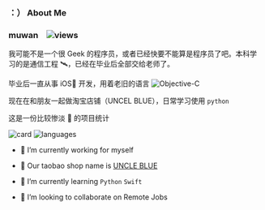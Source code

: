 ### ：） About Me

<!--
**muwan/muwan** is a ✨ _special_ ✨ repository because its `README.md` (this file) appears on your GitHub profile.

Here are some ideas to get you started:

- 🔭 I’m currently working on ...
- 🌱 I’m currently learning ...
- 👯 I’m looking to collaborate on ...
- 🤔 I’m looking for help with ...
- 💬 Ask me about ...
- 📫 How to reach me: ...
- 😄 Pronouns: ...
- ⚡ Fun fact: ...
-->

### muwan &#8194; ![views](https://views.whatilearened.today/views/github/muwan/muwan.svg) 
我可能不是一个很 Geek 的程序员，或者已经快要不能算是程序员了吧。本科学习的是通信工程 🛰️，已经在毕业后全部交给老师了。

毕业后一直从事 iOS📱 开发，用着老旧的语言 ![Objective-C](https://img.shields.io/badge/-Objective--C-blue)

现在在和朋友一起做淘宝店铺（UNCEL BLUE），日常学习使用 `python` 

这是一份比较惨淡 🥺 的项目统计

![card](https://github-readme-stats.vercel.app/api?username=muwan&show_icons=true&line_height=21&show_icons=true&theme=vue&hide_border=true)
![languages](https://github-readme-stats.vercel.app/api/top-langs/?username=muwan&show_icons=true&layout=compact&theme=vue&hide_border=true&hide=html,css)

- 🔭 I’m currently working for myself

- 🍑 Our taobao shop name is [UNCLE BLUE](https://shop37059667.taobao.com/)

- 🌱 I’m currently learning `Python` `Swift`

- 👯 I’m looking to collaborate on Remote Jobs
